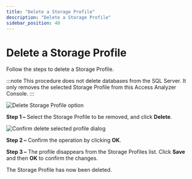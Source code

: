 ```yaml
---
title: "Delete a Storage Profile"
description: "Delete a Storage Profile"
sidebar_position: 40
---
```


# Delete a Storage Profile

Follow the steps to delete a Storage Profile.

:::note
This procedure does not delete databases from the SQL Server. It only removes the selected
Storage Profile from this Access Analyzer Console.
:::


![Delete Storage Profile option](/images/accessanalyzer/12.0/admin/settings/storage/delete.webp)

**Step 1 –** Select the Storage Profile to be removed, and click **Delete**.

![Confirm delete selected profile dialog](/images/accessanalyzer/12.0/admin/settings/storage/deleteconfirm.webp)

**Step 2 –** Confirm the operation by clicking **OK**.

**Step 3 –** The profile disappears from the Storage Profiles list. Click **Save** and then **OK**
to confirm the changes.

The Storage Profile has now been deleted.
